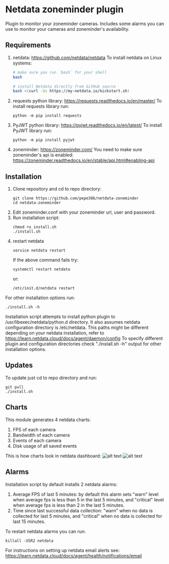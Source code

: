 # Netdata zoneminder plugin
Plugin to monitor your zoneminder cameras. Includes some alarms you can use to monitor your cameras and zoneminder's availability. 


## Requirements 
1. netdata: https://github.com/netdata/netdata 
    To install netdata on Linux systems:
    ```sh
    # make sure you run `bash` for your shell
    bash

    # install Netdata directly from GitHub source
    bash <(curl -Ss https://my-netdata.io/kickstart.sh)
    ```
1. requests python library: https://requests.readthedocs.io/en/master/
    To install requests library run:
    ```
    python -m pip install requests
    ```
1. PyJWT python library: https://pyjwt.readthedocs.io/en/latest/
    To install PyJWT library run:
    ```
    python -m pip install pyjwt
    ```
1. zoneminder: https://zoneminder.com/
    You need to make sure zoneminder's api is enabled: https://zoneminder.readthedocs.io/en/stable/api.html#enabling-api

## Installation
1. Clone repository and cd to repo directory:
    ```
    git clone https://github.com/pepe386/netdata-zoneminder
    cd netdata-zoneminder
    ```
1. Edit zoneminder.conf with your zoneminder url, user and password.
1. Run installation script:
    ```
    chmod +x install.sh
    ./install.sh
    ```
1. restart netdata
    ```
    service netdata restart
    ```
    If the above command fails try:
    ```
    systemctl restart netdata
    ```
    or:
    ```
    /etc/init.d/netdata restart
    ```

For other installation options run:
```
./install.sh -h
```
Installation script attempts to install python plugin to /usr/libexec/netdata/python.d directory. It also assumes netdata configuration directory is /etc/netdata. This paths might be different depending on your netdata installation, refer to https://learn.netdata.cloud/docs/agent/daemon/config
To specify different plugin and configuration directories check "./install.sh -h" output for other installation options. 

## Updates
To update just cd to repo directory and run:
```
git pull
./install.sh
```

## Charts
This module generates 4 netdata charts:
1. FPS of each camera 
1. Bandwidth of each camera
1. Events of each camera
1. Disk usage of all saved events 

This is how charts look in netdata dashboard:
![alt text](https://raw.githubusercontent.com/pepe386/netdata-zoneminder/master/pictures/zm_netdata_1.png)
![alt text](https://raw.githubusercontent.com/pepe386/netdata-zoneminder/master/pictures/zm_netdata_2.png)

## Alarms
Installation script by default installs 2 netdata alarms:
1. Average FPS of last 5 minutes: by default this alarm sets "warn" level when average fps is less than 5 in the last 5 minutes, and "critical" level when average fps is less than 2 in the last 5 minutes. 
1. Time since last successful data collection: "warn" when no data is collected for last 5 minutes, and "critical" when no data is collected for last 15 minutes. 

To restart netdata alarms you can run:
```
killall -USR2 netdata
```

For instructions on setting up netdata email alerts see: https://learn.netdata.cloud/docs/agent/health/notifications/email